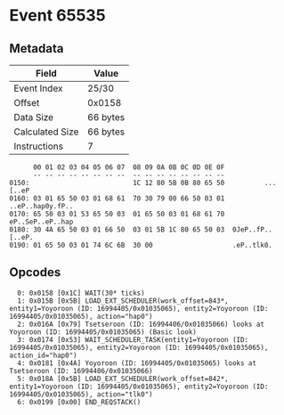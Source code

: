 # Event 65535

## Metadata

| Field           | Value    |
|-----------------|----------|
| Event Index     | 25/30    |
| Offset          | 0x0158   |
| Data Size       | 66 bytes |
| Calculated Size | 66 bytes |
| Instructions    | 7        |

```
      00 01 02 03 04 05 06 07  08 09 0A 0B 0C 0D 0E 0F
      -- -- -- -- -- -- -- --  -- -- -- -- -- -- -- --
0150:                          1C 12 80 5B 0B 80 65 50          ...[..eP
0160: 03 01 65 50 03 01 68 61  70 30 79 00 66 50 03 01  ..eP..hap0y.fP..
0170: 65 50 03 01 53 65 50 03  01 65 50 03 01 68 61 70  eP..SeP..eP..hap
0180: 30 4A 65 50 03 01 66 50  03 01 5B 1C 80 65 50 03  0JeP..fP..[..eP.
0190: 01 65 50 03 01 74 6C 6B  30 00                    .eP..tlk0.      
```

## Opcodes

```
  0: 0x0158 [0x1C] WAIT(30* ticks)
  1: 0x015B [0x5B] LOAD_EXT_SCHEDULER(work_offset=843*, entity1=Yoyoroon (ID: 16994405/0x01035065), entity2=Yoyoroon (ID: 16994405/0x01035065), action="hap0")
  2: 0x016A [0x79] Tsetseroon (ID: 16994406/0x01035066) looks at Yoyoroon (ID: 16994405/0x01035065) (Basic look)
  3: 0x0174 [0x53] WAIT_SCHEDULER_TASK(entity1=Yoyoroon (ID: 16994405/0x01035065), entity2=Yoyoroon (ID: 16994405/0x01035065), action_id="hap0")
  4: 0x0181 [0x4A] Yoyoroon (ID: 16994405/0x01035065) looks at Tsetseroon (ID: 16994406/0x01035066)
  5: 0x018A [0x5B] LOAD_EXT_SCHEDULER(work_offset=842*, entity1=Yoyoroon (ID: 16994405/0x01035065), entity2=Yoyoroon (ID: 16994405/0x01035065), action="tlk0")
  6: 0x0199 [0x00] END_REQSTACK()
```
